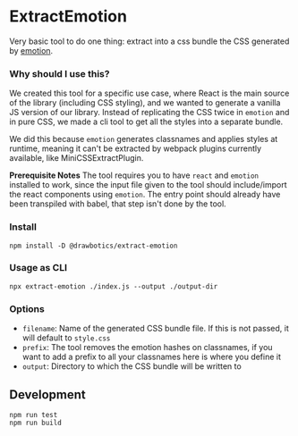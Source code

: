 # ExtractEmotion

Very basic tool to do one thing: extract into a css bundle the CSS generated by [emotion](https://github.com/emotion-js/emotion).

### Why should I use this?
We created this tool for a specific use case, where React is the main source of the library (including CSS styling), and we wanted to generate a vanilla JS version of our library. Instead of replicating the CSS twice in `emotion` and in pure CSS, we made a cli tool to get all the styles into a separate bundle.

We did this because `emotion` generates classnames and applies styles at runtime, meaning it can't be extracted by webpack plugins currently available, like MiniCSSExtractPlugin.


__Prerequisite Notes__
The tool requires you to have `react` and `emotion` installed to work, since the input file given to the tool should include/import the react components using `emotion`. The entry point should already have been transpiled with babel, that step isn't done by the tool.

### Install
```
npm install -D @drawbotics/extract-emotion
```

### Usage as CLI
```
npx extract-emotion ./index.js --output ./output-dir
```

### Options
- `filename`: Name of the generated CSS bundle file. If this is not passed, it will default to `style.css`
- `prefix`: The tool removes the emotion hashes on classnames, if you want to add a prefix to all your classnames here is where you define it
- `output`: Directory to which the CSS bundle will be written to


## Development
```
npm run test
npm run build
```
